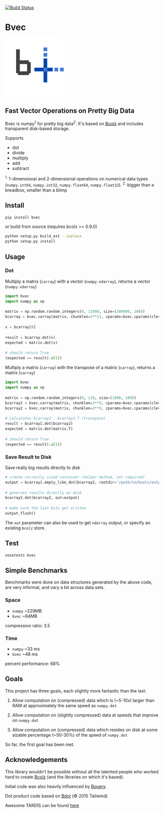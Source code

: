 
[![Build Status](https://travis-ci.org/waylonflinn/bvec.svg?branch=master)](https://travis-ci.org/waylonflinn/bvec)

# Bvec

![Bvec Logo](bvec.png)


## Fast Vector Operations on Pretty Big Data
Bvec is numpy<sup>1</sup> for pretty big data<sup>2</sup>. It's based on [Bcolz](https://github.com/Blosc/bcolz/) and includes transparent disk-based storage.

Supports

* dot
* divide
* multiply
* add
* subtract


<sup>1.</sup> 1-dimensional and 2-dimensional operations on numerical data types
(`numpy.int64`, `numpy.int32`, `numpy.float64`, `numpy.float32`).
<sup>2.</sup> bigger than a breadbox, smaller than a blimp

## Install
```bash
pip install bvec
```

or build from source (requires bcolz >= 0.9.0)

```bash
python setup.py build_ext --inplace
python setup.py install
```

## Usage

### Dot

Multiply a matrix (`carray`) with a vector (`numpy.ndarray`), returns a vector (`numpy.ndarray`)

```python
import bvec
import numpy as np

matrix = np.random.random_integers(0, 12000, size=(300000, 100))
bcarray = bvec.carray(matrix, chunklen=2**13, cparams=bvec.cparams(clevel=2))

v = bcarray[0]

result = bcarray.dot(v)
expected = matrix.dot(v)

# should return True
(expected == result).all()

```


Multiply a matrix (`carray`) with the transpose of a matrix (`carray`), returns a matrix (`carray`)

```python
import bvec
import numpy as np

matrix = np.random.random_integers(0, 120, size=(1000, 100))
bcarray1 = bvec.carray(matrix, chunklen=2**9, cparams=bvec.cparams(clevel=2))
bcarray2 = bvec.carray(matrix, chunklen=2**9, cparams=bvec.cparams(clevel=2))

# calculates bcarray1 . bcarray2.T (transpose)
result = bcarray1.dot(bcarray2)
expected = matrix.dot(matrix.T)

# should return True
(expected == result).all()

```
### Save Result to Disk
Save really big results directly to disk

```python
# create correctly sized container (helper method, not required)
output = bcarray1.empty_like_dot(bcarray2, rootdir='/path/to/bcolz/output')

# generate results directly on disk
bcarray1.dot(bcarray2, out=output)

# make sure the last bits get written
output.flush()
```

The `out` parameter can also be used to get `ndarray` output, or specify an existing `bcolz` store.

## Test

```python
nosetests bvec
```

## Simple Benchmarks

Benchmarks were done on data structures generated by the above code, are very informal, and vary a bit across data sets.

### Space

* `numpy` ~229MB
* `bvec` ~64MB

compression ratio: 3.5

### Time

* `numpy` ~33 ms
* `bvec` ~48 ms

percent performance: 68%

## Goals

This project has three goals, each slightly more fantastic than the last:

1. Allow computation on (compressed) data which is (~5-10x) larger than RAM at approximately the same speed as `numpy.dot`


2. Allow computation on (slightly compressed) data at speeds that improve on `numpy.dot`


3. Allow computation on (compressed) data which resides on disk at some sizable percentage (~50-30%) of the speed of `numpy.dot`


So far, the first goal has been met.


## Acknowledgements

This library wouldn't be possible without all the talented people who worked hard to create [Bcolz](https://github.com/Blosc/bcolz/) (and the libraries on which it's based).

Initial code was also heavily influenced by [Bquery](https://github.com/visualfabriq/bquery).

Dot product code based on
[Bdot](https://github.com/tailwind/bdot) (&copy; 2015 Tailwind)

Awesome TARDIS can be found [here](https://youtu.be/dUBxHd3bMhg?t=1m5s)
